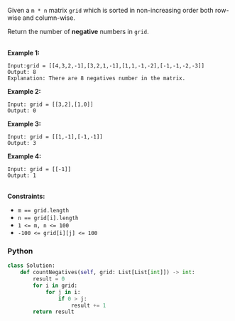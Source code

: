 Given a  `m * n` matrix  `grid` which is sorted in non-increasing order both row-wise and column-wise.<br>

Return the number of  **negative**  numbers in `grid`.<br><br>

**Example 1:**
```
Input:grid = [[4,3,2,-1],[3,2,1,-1],[1,1,-1,-2],[-1,-1,-2,-3]]
Output: 8
Explanation: There are 8 negatives number in the matrix.
```
**Example 2:**
```
Input: grid = [[3,2],[1,0]]
Output: 0
```
**Example 3:**
```
Input: grid = [[1,-1],[-1,-1]]
Output: 3
```
**Example 4:**
```
Input: grid = [[-1]]
Output: 1
```

<br>**Constraints:**

-   `m == grid.length`
-   `n == grid[i].length`
-   `1 <= m, n <= 100`
-   `-100 <= grid[i][j] <= 100`

### Python
```python
class Solution:
    def countNegatives(self, grid: List[List[int]]) -> int:
        result = 0
        for i in grid:
            for j in i:
                if 0 > j:
                    result += 1            
        return result
```